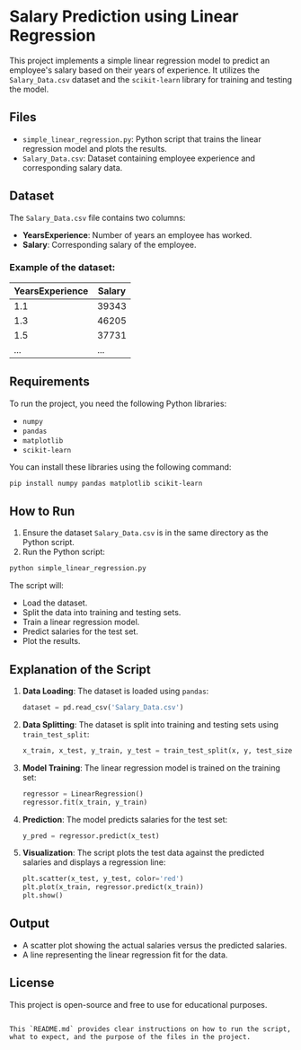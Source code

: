 # Salary Prediction using Linear Regression

This project implements a simple linear regression model to predict an employee's salary based on their years of experience. It utilizes the `Salary_Data.csv` dataset and the `scikit-learn` library for training and testing the model.

## Files

- `simple_linear_regression.py`: Python script that trains the linear regression model and plots the results.
- `Salary_Data.csv`: Dataset containing employee experience and corresponding salary data.

## Dataset

The `Salary_Data.csv` file contains two columns:

- **YearsExperience**: Number of years an employee has worked.
- **Salary**: Corresponding salary of the employee.

### Example of the dataset:
| YearsExperience | Salary  |
|-----------------|---------|
| 1.1             | 39343   |
| 1.3             | 46205   |
| 1.5             | 37731   |
| ...             | ...     |

## Requirements

To run the project, you need the following Python libraries:

- `numpy`
- `pandas`
- `matplotlib`
- `scikit-learn`

You can install these libraries using the following command:

```bash
pip install numpy pandas matplotlib scikit-learn
```

## How to Run

1. Ensure the dataset `Salary_Data.csv` is in the same directory as the Python script.
2. Run the Python script:

```bash
python simple_linear_regression.py
```

The script will:
- Load the dataset.
- Split the data into training and testing sets.
- Train a linear regression model.
- Predict salaries for the test set.
- Plot the results.

## Explanation of the Script

1. **Data Loading**: 
   The dataset is loaded using `pandas`:
   ```python
   dataset = pd.read_csv('Salary_Data.csv')
   ```

2. **Data Splitting**:
   The dataset is split into training and testing sets using `train_test_split`:
   ```python
   x_train, x_test, y_train, y_test = train_test_split(x, y, test_size=1/3, random_state=0)
   ```

3. **Model Training**:
   The linear regression model is trained on the training set:
   ```python
   regressor = LinearRegression()
   regressor.fit(x_train, y_train)
   ```

4. **Prediction**:
   The model predicts salaries for the test set:
   ```python
   y_pred = regressor.predict(x_test)
   ```

5. **Visualization**:
   The script plots the test data against the predicted salaries and displays a regression line:
   ```python
   plt.scatter(x_test, y_test, color='red')
   plt.plot(x_train, regressor.predict(x_train))
   plt.show()
   ```

## Output

- A scatter plot showing the actual salaries versus the predicted salaries.
- A line representing the linear regression fit for the data.

## License

This project is open-source and free to use for educational purposes.
```

This `README.md` provides clear instructions on how to run the script, what to expect, and the purpose of the files in the project.
